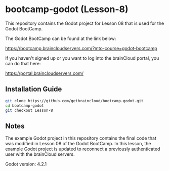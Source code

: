 # bootcamp-godot (Lesson-8)

This repository contains the Godot project for Lesson 08 that is used for the Godot BootCamp.

The Godot BootCamp can be found at the link below:

https://bootcamp.braincloudservers.com/?mto-course=godot-bootcamp


If you haven't signed up or you want to log into the brainCloud portal, you can do that here:

https://portal.braincloudservers.com/


## Installation Guide

```bash
git clone https://github.com/getbraincloud/bootcamp-godot.git
cd bootcamp-godot
git checkout Lesson-8
```

## Notes

The example Godot project in this repository contains the final code that was modified in Lesson 08 of the Godot BootCamp. In this lesson, the example Godot project is updated to reconnect a previously authenticated user with the brainCloud servers.

Godot version: 4.2.1
